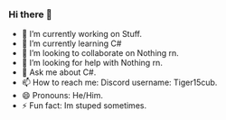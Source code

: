 ### Hi there 👋

- 🔭 I’m currently working on Stuff.
- 🌱 I’m currently learning C#
- 👯 I’m looking to collaborate on Nothing rn.
- 🤔 I’m looking for help with Nothing rn.
- 💬 Ask me about C#.
- 📫 How to reach me: Discord username: Tiger15cub.
- 😄 Pronouns: He/Him.
- ⚡ Fun fact: Im stuped sometimes.

<!--
**katopiler/katopiler** is a ✨ _special_ ✨ repository because its `README.md` (this file) appears on your GitHub profile.

Here are some ideas to get you started:

- 🔭 I’m currently working on ...
- 🌱 I’m currently learning ...
- 👯 I’m looking to collaborate on ...
- 🤔 I’m looking for help with ...
- 💬 Ask me about ...
- 📫 How to reach me: ...
- 😄 Pronouns: ...
- ⚡ Fun fact: ...
-->
